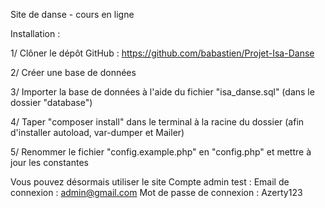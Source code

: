 Site de danse - cours en ligne

Installation :

1/ Clôner le dépôt GitHub : https://github.com/babastien/Projet-Isa-Danse

2/ Créer une base de données

3/ Importer la base de données à l'aide du fichier "isa_danse.sql" (dans le dossier "database")

4/ Taper "composer install" dans le terminal à la racine du dossier (afin d'installer autoload, var-dumper et Mailer)

5/ Renommer le fichier "config.example.php" en "config.php" et mettre à jour les constantes

Vous pouvez désormais utiliser le site
    Compte admin test :
        Email de connexion : admin@gmail.com
        Mot de passe de connexion : Azerty123